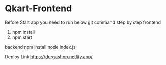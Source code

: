 # Qkart-Frontend

Before Start app you need to run below git command step by step
frontend 
1. npm install
2. npm start

backend
npm install 
node index.js

Deploy Link
https://durgashop.netlify.app/
